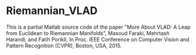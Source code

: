 # Riemannian_VLAD
This is a partial Matlab source code of the paper "More About VLAD: A Leap from Euclidean to Riemannian Manifolds", Masoud Faraki, Mehrtash Harandi, and Fatih Porikli,
In Proc. IEEE Conference on Computer Vision and Pattern Recognition (CVPR), Boston, USA, 2015.
